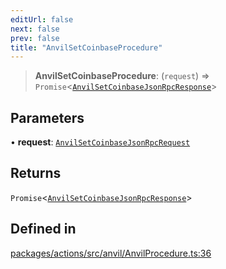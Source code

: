 ```yaml
---
editUrl: false
next: false
prev: false
title: "AnvilSetCoinbaseProcedure"
---
```


> **AnvilSetCoinbaseProcedure**: (`request`) => `Promise`\<[`AnvilSetCoinbaseJsonRpcResponse`](/reference/tevm/actions/type-aliases/anvilsetcoinbasejsonrpcresponse/)\>

## Parameters

• **request**: [`AnvilSetCoinbaseJsonRpcRequest`](/reference/tevm/actions/type-aliases/anvilsetcoinbasejsonrpcrequest/)

## Returns

`Promise`\<[`AnvilSetCoinbaseJsonRpcResponse`](/reference/tevm/actions/type-aliases/anvilsetcoinbasejsonrpcresponse/)\>

## Defined in

[packages/actions/src/anvil/AnvilProcedure.ts:36](https://github.com/evmts/tevm-monorepo/blob/main/packages/actions/src/anvil/AnvilProcedure.ts#L36)
